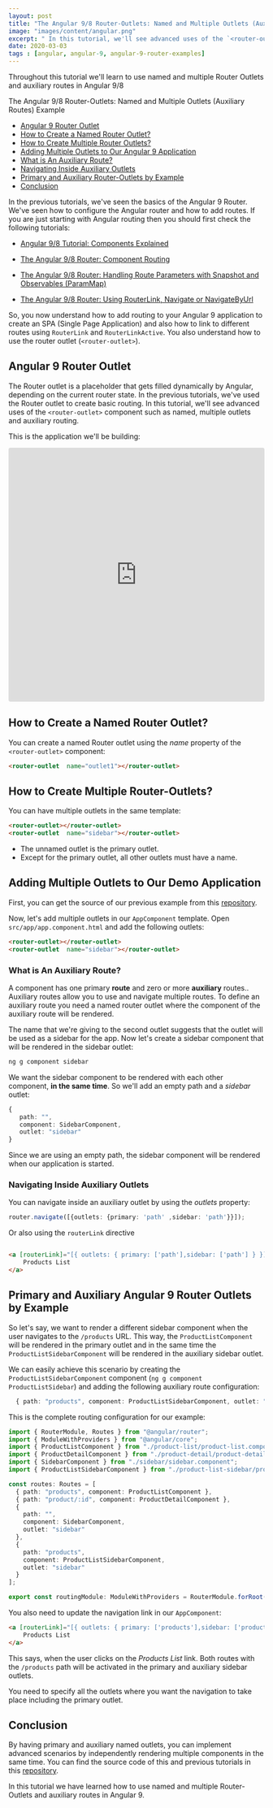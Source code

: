 ```yaml
---
layout: post
title: "The Angular 9/8 Router-Outlets: Named and Multiple Outlets (Auxiliary Routes) Example"
image: "images/content/angular.png"
excerpt: " In this tutorial, we'll see advanced uses of the `<router-outlet>` component such as how to create named, multiple outlets and auxiliary routing" 
date: 2020-03-03
tags : [angular, angular-9, angular-9-router-examples] 
---
```


Throughout this tutorial we'll learn to use named and multiple Router Outlets and auxiliary routes in Angular 9/8

<div id="toc_container">
<p class="toc_title">
The Angular 9/8 Router-Outlets: Named and Multiple Outlets (Auxiliary Routes) Example
</p>
<ul class="toc_list">
<li><a href="#Angular_9_Router_Outlet">Angular 9 Router Outlet</a></li>
<li><a href="#Create_Named_Router_Outlet">How to Create a Named Router Outlet?</a></li>
<li><a href="#Create_Multiple_Router_Outlets">How to Create Multiple Router Outlets?</a></li>
<li><a href="#Adding_Multiple_Outlets_Demo_Application">Adding Multiple Outlets to Our Angular 9 Application</a></li>
<li><a href="#Angular_Auxiliary_Routes">What is An Auxiliary Route?</a></li>
<li> <a href="#Navigating_Inside_Angular_Auxiliary_Outlets">Navigating Inside Auxiliary Outlets</a></li>
<li>
<a href="#Primary_Auxiliary_Angular_Router_Outlets_example">Primary and Auxiliary Router-Outlets by Example</a></li>
<li><a href="#Conclusion">Conclusion</a></li>
 
</ul>
</div>

In the previous tutorials, we've seen the basics of the Angular 9 Router. We've seen how to configure the Angular router and how to add routes. If you are just starting with Angular routing then you should first check the following tutorials:


- [Angular 9/8 Tutorial: Components Explained](https://www.techiediaries.com/angular-components/)

- [The Angular 9/8 Router: Component Routing](https://www.techiediaries.com/angular-router/)

- [The Angular 9/8 Router: Handling Route Parameters with Snapshot and Observables (ParamMap)](https://www.techiediaries.com/angular-router-route-parameters/)

- [The Angular 9/8 Router: Using RouterLink, Navigate or NavigateByUrl](https://www.techiediaries.com/angular-router-routerlink-navigate-navigatebyurl/)

So, you now understand how to add routing to your Angular 9 application to create an SPA (Single Page Application) and also how to link to different routes using `RouterLink` and `RouterLinkActive`. You also understand how to use the router outlet (`<router-outlet>`). 


## <a name="Angular_9_Router_Outlet">Angular 9 Router Outlet</a>

The Router outlet is a placeholder that gets filled dynamically by Angular, depending on the current router state. In the previous tutorials, we've used the Router outlet to create basic routing. In this tutorial, we'll see advanced uses of the `<router-outlet>` component such as named, multiple outlets and auxiliary routing.

This is the application we'll be building:

<iframe src="https://codesandbox.io/embed/github/techiediaries/angular-router-demo/tree/master/" style="width:100%; height:500px; border:0; border-radius: 4px; overflow:hidden;" sandbox="allow-modals allow-forms allow-popups allow-scripts allow-same-origin"></iframe>


## <a name="Create_Named_Router_Outlet">How to Create a Named Router Outlet?</a>

You can create a named Router outlet using the *name* property of the `<router-outlet>` component:

```html
<router-outlet  name="outlet1"></router-outlet>
```

## <a name="Create_Multiple_Router_Outlets">How to Create Multiple Router-Outlets?</a>

You can have multiple outlets in the same template:

```html
<router-outlet></router-outlet>  
<router-outlet  name="sidebar"></router-outlet>  
```

- The unnamed outlet is the primary outlet. 
- Except for the primary outlet, all other outlets must have a name.

## <a name="Adding_Multiple_Outlets_Demo_Application">Adding Multiple Outlets to Our Demo Application</a>

First, you can get the source of our previous example from this [repository](https://github.com/techiediaries/angular-router-demo).
 
Now, let's add multiple outlets in our `AppComponent` template. Open `src/app/app.component.html` and add the following outlets:

```html
<router-outlet></router-outlet>  
<router-outlet  name="sidebar"></router-outlet>  
```

### <a name="Angular_Auxiliary_Routes">What is An Auxiliary Route?</a>

A component has one primary **route** and zero or more **auxiliary** routes.. Auxiliary routes allow you to use and navigate multiple routes. To define an auxiliary route you need a named router outlet where the component of the auxiliary route will be rendered. 

The name that we're giving to the second outlet suggests that the outlet will be used as a sidebar for the app. Now let's create a sidebar component that will be rendered in the sidebar outlet: 

```bash
ng g component sidebar
```

We want the sidebar component to be rendered with each other component, **in the same time**. So we'll add an empty path and a *sidebar* outlet:

```ts
{
   path: "",
   component: SidebarComponent,
   outlet: "sidebar"
}
``` 

Since we are using an empty path, the sidebar component will be rendered when our application is started.

### <a name="Navigating_Inside_Angular_Auxiliary_Outlets">Navigating Inside Auxiliary Outlets</a>

You can navigate inside an auxiliary outlet by using the *outlets* property: 

```ts
router.navigate([{outlets: {primary: 'path' ,sidebar: 'path'}}]);
```

Or also using the `routerLink` directive

```html

<a [routerLink]="[{ outlets: { primary: ['path'],sidebar: ['path'] } }]">
	Products List
</a>
```

## <a name="Primary_Auxiliary_Angular_Router_Outlets_example">Primary and Auxiliary Angular 9 Router Outlets by Example</a>

So let's say, we want to render a different sidebar component when the user navigates to the `/products` URL. This way, the `ProductListComponent` will be rendered in the primary outlet and in the same time the `ProductListSidebarComponent` will be rendered in the auxiliary sidebar outlet. 

We can easily achieve this scenario by creating the `ProductListSidebarComponent` component (`ng g component ProductListSidebar`) and adding the following auxiliary route configuration:

```ts
  { path: "products", component: ProductListSidebarComponent, outlet: "sidebar" }
```

This is the complete routing configuration for our example:

```ts
import { RouterModule, Routes } from "@angular/router";
import { ModuleWithProviders } from "@angular/core";
import { ProductListComponent } from "./product-list/product-list.component";
import { ProductDetailComponent } from "./product-detail/product-detail.component";
import { SidebarComponent } from "./sidebar/sidebar.component";
import { ProductListSidebarComponent } from "./product-list-sidebar/product-list-sidebar.component";

const routes: Routes = [
  { path: "products", component: ProductListComponent },
  { path: "product/:id", component: ProductDetailComponent },
  {
    path: "",
    component: SidebarComponent,
    outlet: "sidebar"
  },
  {
    path: "products",
    component: ProductListSidebarComponent,
    outlet: "sidebar"
  }
];

export const routingModule: ModuleWithProviders = RouterModule.forRoot(routes);

```

You also need to update the navigation link in our `AppComponent`:

```html
<a [routerLink]="[{ outlets: { primary: ['products'],sidebar: ['products'] } }]">
	Products List
</a>
```

This says, when the user clicks on the *Products List* link. Both routes with the `/products` path will be activated in the primary and auxiliary sidebar outlets.

You need to specify all the outlets where you want the navigation to take place including the primary outlet.

## <a name="Conclusion">Conclusion</a>
 
By having primary and auxiliary named outlets, you can implement advanced scenarios by independently rendering multiple components in the same time. You can find the source code of this and previous tutorials in this [repository](https://github.com/techiediaries/angular-router-demo).

In this tutorial we have learned how to use named and multiple Router-Outlets and auxiliary routes in Angular 9.


